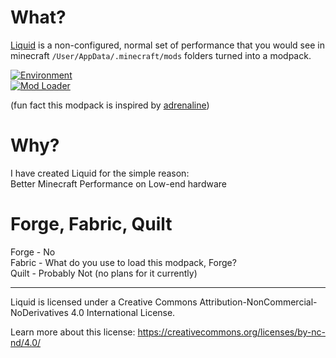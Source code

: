 # What?
[Liquid](https://modrinth.com/modpack/liquid) is a non-configured, normal set of performance that you would see in minecraft `/User/AppData/.minecraft/mods` folders turned into a modpack.

[![Environment](https://img.shields.io/badge/environment-client-1976d2?style=flat-square)](https://www.tutorialspoint.com/difference-between-client-and-server)  
[![Mod Loader](https://img.shields.io/badge/mod%20loader-fabric-d64541?style=flat-square)](https://fabricmc.net)

(fun fact this modpack is inspired by [adrenaline](https://modrinth.com/modpack/adrenaline))
# Why?
I have created Liquid for the simple reason:  
Better Minecraft Performance on Low-end hardware

# Forge, Fabric, Quilt
Forge - No  
Fabric - What do you use to load this modpack, Forge?  
Quilt - Probably Not (no plans for it currently)

---

Liquid is licensed under a Creative Commons Attribution-NonCommercial-NoDerivatives 4.0 International License.

Learn more about this license: https://creativecommons.org/licenses/by-nc-nd/4.0/
